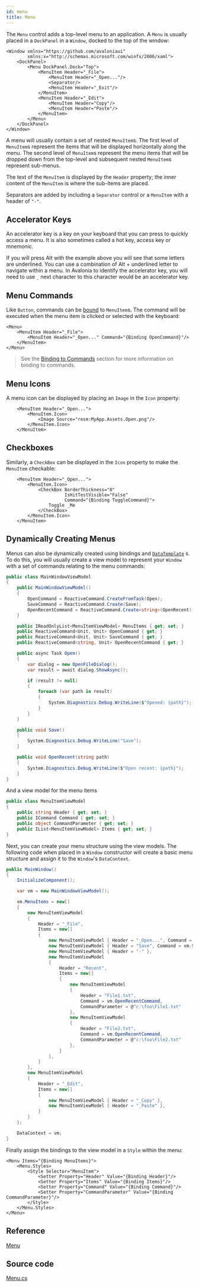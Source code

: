 ```yaml
---
id: menu
title: Menu
---
```


The `Menu` control adds a top-level menu to an application. A `Menu` is usually placed in a `DockPanel` in a `Window`, docked to the top of the window:

```markup
<Window xmlns="https://github.com/avaloniaui"
        xmlns:x="http://schemas.microsoft.com/winfx/2006/xaml">
    <DockPanel>
        <Menu DockPanel.Dock="Top">
            <MenuItem Header="_File">
                <MenuItem Header="_Open..."/>
                <Separator/>
                <MenuItem Header="_Exit"/>
            </MenuItem>
            <MenuItem Header="_Edit">
                <MenuItem Header="Copy"/>
                <MenuItem Header="Paste"/>
            </MenuItem>
        </Menu>
    </DockPanel>
</Window>
```

A menu will usually contain a set of nested `MenuItem`s. The first level of `MenuItem`s represent the items that will be displayed horizontally along the menu. The second level of `MenuItem`s represent the menu items that will be dropped down from the top-level and subsequent nested `MenuItem`s represent sub-menus.

The text of the `MenuItem` is displayed by the `Header` property; the inner content of the `MenuItem` is where the sub-items are placed.

Separators are added by including a `Separator` control or a `MenuItem` with a header of `"-"`.

## Accelerator Keys

An accelerator key is a key on your keyboard that you can press to quickly access a menu. It is also sometimes called a hot key, access key or mnemonic.

If you will press Alt with the example above you will see that some letters are underlined. You can use a combination of Alt + underlined letter to navigate within a menu. In Avalonia to identify the accelerator key, you will need to use `_` next character to this character would be an accelerator key.

## Menu Commands <a id="menu-commands"></a>

Like `Button`, commands can be [bound](https://docs.avaloniaui.net/docs/data-binding/binding-to-commands) to `MenuItem`s. The command will be executed when the menu item is clicked or selected with the keyboard:

```markup
<Menu>
    <MenuItem Header="_File">
        <MenuItem Header="_Open..." Command="{Binding OpenCommand}"/>
    </MenuItem>
</Menu>
```

> See the [Binding to Commands](https://docs.avaloniaui.net/docs/data-binding/binding-to-commands) section for more information on binding to commands.

## Menu Icons <a id="menu-icons"></a>

A menu icon can be displayed by placing an `Image` in the `Icon` property:

```markup
    <MenuItem Header="_Open...">
        <MenuItem.Icon>
            <Image Source="resm:MyApp.Assets.Open.png"/>
        </MenuItem.Icon>
    </MenuItem>
```

## Checkboxes <a id="checkboxes"></a>

Similarly, a `CheckBox` can be displayed in the `Icon` property to make the `MenuItem` checkable:

```markup
    <MenuItem Header="_Open...">
        <MenuItem.Icon>
            <CheckBox BorderThickness="0"
                      IsHitTestVisible="False"
                      Command="{Binding ToggleCommand}">
                Toggle _Me
            </CheckBox>
        </MenuItem.Icon>
    </MenuItem>
```

## Dynamically Creating Menus <a id="dynamically-creating-menus"></a>

Menus can also be dynamically created using bindings and [`DataTemplate`](https://docs.avaloniaui.net/misc/wpf/datatemplates) s. To do this, you will usually create a view model to represent your `Window` with a set of commands relating to the menu commands:

```csharp
public class MainWindowViewModel
{
    public MainWindowViewModel()
    {
        OpenCommand = ReactiveCommand.CreateFromTask(Open);
        SaveCommand = ReactiveCommand.Create(Save);
        OpenRecentCommand = ReactiveCommand.Create<string>(OpenRecent);
    }

    public IReadOnlyList<MenuItemViewModel> MenuItems { get; set; }
    public ReactiveCommand<Unit, Unit> OpenCommand { get; }
    public ReactiveCommand<Unit, Unit> SaveCommand { get; }
    public ReactiveCommand<string, Unit> OpenRecentCommand { get; }

    public async Task Open()
    {
        var dialog = new OpenFileDialog();
        var result = await dialog.ShowAsync();

        if (result != null)
        {
            foreach (var path in result)
            {
                System.Diagnostics.Debug.WriteLine($"Opened: {path}");
            }
        }
    }

    public void Save()
    {
        System.Diagnostics.Debug.WriteLine("Save");
    }

    public void OpenRecent(string path)
    {
        System.Diagnostics.Debug.WriteLine($"Open recent: {path}");
    }
}
```

And a view model for the menu items

```csharp
public class MenuItemViewModel
{
    public string Header { get; set; }
    public ICommand Command { get; set; }
    public object CommandParameter { get; set; }
    public IList<MenuItemViewModel> Items { get; set; }
}
```

Next, you can create your menu structure using the view models. The following code when placed in a `Window` constructor will create a basic menu structure and assign it to the `Window`'s `DataContext`.

```csharp
public MainWindow()
{
    InitializeComponent();

    var vm = new MainWindowViewModel();

    vm.MenuItems = new[]
    {
        new MenuItemViewModel
        {
            Header = "_File",
            Items = new[]
            {
                new MenuItemViewModel { Header = "_Open...", Command = vm.OpenCommand },
                new MenuItemViewModel { Header = "Save", Command = vm.SaveCommand },
                new MenuItemViewModel { Header = "-" },
                new MenuItemViewModel
                {
                    Header = "Recent",
                    Items = new[]
                    {
                        new MenuItemViewModel
                        {
                            Header = "File1.txt",
                            Command = vm.OpenRecentCommand,
                            CommandParameter = @"c:\foo\File1.txt"
                        },
                        new MenuItemViewModel
                        {
                            Header = "File2.txt",
                            Command = vm.OpenRecentCommand,
                            CommandParameter = @"c:\foo\File2.txt"
                        },
                    }
                },
            }
        },
        new MenuItemViewModel
        {
            Header = "_Edit",
            Items = new[]
            {
                new MenuItemViewModel { Header = "_Copy" },
                new MenuItemViewModel { Header = "_Paste" },
            }
        }
    };

    DataContext = vm;
}
```

Finally assign the bindings to the view model in a `Style` within the menu:

```markup
<Menu Items="{Binding MenuItems}">
    <Menu.Styles>
        <Style Selector="MenuItem">
            <Setter Property="Header" Value="{Binding Header}"/>
            <Setter Property="Items" Value="{Binding Items}"/>
            <Setter Property="Command" Value="{Binding Command}"/>
            <Setter Property="CommandParameter" Value="{Binding CommandParameter}"/>
        </Style>
    </Menu.Styles>
</Menu>
```

## Reference <a id="reference"></a>

[Menu](http://reference.avaloniaui.net/api/Avalonia.Controls/Menu/)

## Source code <a id="source-code"></a>

[Menu.cs](https://github.com/AvaloniaUI/Avalonia/blob/master/src/Avalonia.Controls/Menu.cs)